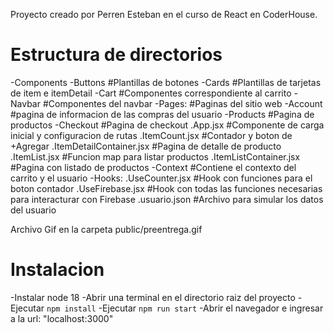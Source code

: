 Proyecto creado por Perren Esteban en el curso de React en CoderHouse.

# Estructura de directorios

-Components
    -Buttons    #Plantillas de botones
    -Cards      #Plantillas de tarjetas de item e itemDetail
    -Cart       #Componentes correspondiente al carrito
    -Navbar     #Componentes del navbar
    -Pages:     #Paginas del sitio web
        -Account    #pagina de informacion de las compras del usuario
        -Products   #Pagina de productos
        -Checkout   #Pagina de checkout
    .App.jsx                    #Componente de carga inicial y configuracion de rutas
    .ItemCount.jsx              #Contador y boton de +Agregar
    .ItemDetailContainer.jsx    #Pagina de detalle de producto
    .ItemList.jsx               #Funcion map para listar productos
    .ItemListContainer.jsx      #Pagina con listado de productos
    -Context    #Contiene el contexto del carrito y el usuario
    -Hooks:
        .UseCounter.jsx             #Hook con funciones para el boton contador
        .UseFirebase.jsx            #Hook con todas las funciones necesarias para interacturar con Firebase
    .usuario.json   #Archivo para simular los datos del usuario

Archivo Gif en la carpeta public/preentrega.gif
# Instalacion
-Instalar node 18
-Abrir una terminal en el directorio raiz del proyecto
-Ejecutar `npm install`
-Ejecutar `npm run start`
-Abrir el navegador e ingresar a la url: "localhost:3000"